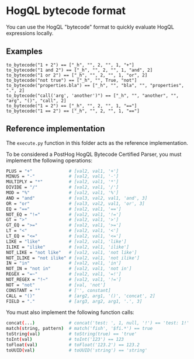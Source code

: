 # HogQL bytecode format

You can use the HogQL "bytecode" format to quickly evaluate HogQL expressions locally.

## Examples

```
to_bytecode("1 + 2") == ["_h", "", 2, "", 1, "+"]
to_bytecode("1 and 2") == ["_h", "", 2, "", 1, "and", 2]
to_bytecode("1 or 2") == ["_h", "", 2, "", 1, "or", 2]
to_bytecode("not true") == ["_h", "", True, "not"]
to_bytecode("properties.bla") == ["_h", "", "bla", "", "properties", ".", 2]
to_bytecode("call('arg', 'another')") == ["_h", "", "another", "", "arg", "()", "call", 2]
to_bytecode("1 = 2") == ["_h", "", 2, "", 1, "=="]
to_bytecode("1 == 2") == ["_h", "", 2, "", 1, "=="]
```

## Reference implementation

The `execute.py` function in this folder acts as the reference implementation.

To be considered a PostHog HogQL Bytecode Certified Parser, you must implement the following operations:

```bash
PLUS = "+"              # [val2, val1, '+']
MINUS = "-"             # [val2, val1, '-']
MULTIPLY = "*"          # [val2, val1, '*']
DIVIDE = "/"            # [val2, val1, '/']
MOD = "%"               # [val2, val1, '%']
AND = "and"             # [val3, val2, val1, 'and', 3]
OR = "or"               # [val3, val2, val1, 'or', 3]
EQ = "=="               # [val2, val1, '==']
NOT_EQ = "!="           # [val2, val1, '!=']
GT = ">"                # [val2, val1, '>']
GT_EQ = ">="            # [val2, val1, '>=']
LT = "<"                # [val2, val1, '<']
LT_EQ = "<="            # [val2, val1, '<=']
LIKE = "like"           # [val2, val1, 'like']
ILIKE = "ilike"         # [val2, val1, 'ilike']
NOT_LIKE = "not like"   # [val2, val1, 'not like']
NOT_ILIKE = "not ilike" # [val2, val1, 'not ilike']
IN = "in"               # [val2, val1, 'in']
NOT_IN = "not in"       # [val2, val1, 'not in']
REGEX = "=~"            # [val2, val1, '=!']
NOT_REGEX = "!~"        # [val2, val1, '!=']
NOT = "not"             # [val, 'not']
CONSTANT = ""           # ['', constant]
CALL = "()"             # [arg2, arg1, '()', 'concat', 2]
FIELD = "."             # [arg3, arg2, arg1, '.', 3]
```

You must also implement the following function calls:

```bash
concat(...)             # concat('test: ', 1, null, '!') == 'test: 1!'
match(string, pattern)  # match('fish', '$fi.*') == true
toString(val)           # toString(true) == 'true'
toInt(val)              # toInt('123') == 123
toFloat(val)            # toFloat('123.2') == 123.2
toUUID(val)             # toUUID('string') == 'string'
```
